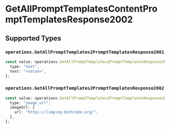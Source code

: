 # GetAllPromptTemplatesContentPromptTemplatesResponse2002


## Supported Types

### `operations.GetAllPromptTemplates2PromptTemplatesResponse2001`

```typescript
const value: operations.GetAllPromptTemplates2PromptTemplatesResponse2001 = {
  type: "text",
  text: "<value>",
};
```

### `operations.GetAllPromptTemplates2PromptTemplatesResponse2002`

```typescript
const value: operations.GetAllPromptTemplates2PromptTemplatesResponse2002 = {
  type: "image_url",
  imageUrl: {
    url: "https://limping-bathrobe.org/",
  },
};
```

